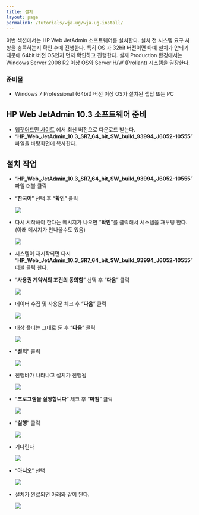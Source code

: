 ```yaml
---
title: 설치
layout: page
permalink: /tutorials/wja-ug/wja-ug-install/
---
```

이번 섹션에서는 HP Web JetAdmin 소프트웨어를 설치한다. 설치 전 시스템 요구 사항을 충족하는지 확인 후에 진행한다. 특히 OS 가 32bit 버전이면 아예 설치가 안되기 때문에 64bit 버전 OS인지 먼저 확인하고 진행한다. 실제 Production 환경에서는 Windows Server 2008 R2 이상 OS와 Server H/W (Proliant) 시스템을 권장한다.

### 준비물

  * Windows 7 Professional (64bit) 버전 이상 OS가 설치된 랩탑 또는 PC

## HP Web JetAdmin 10.3 소프트웨어 준비

  * <a href="http://www.hp.com/go/webjetadmin" target="_blank">웹젯어드민 사이트</a> 에서 최신 버전으로 다운로드 받는다.
  * “**HP\_Web\_JetAdmin\_10.3\_SR7\_64\_bit\_SW\_build\_93994\_J6052-10555**” 파일을 바탕화면에 복사한다.

## 설치 작업

  * “**HP\_Web\_JetAdmin\_10.3\_SR7\_64\_bit\_SW\_build\_93994\_J6052-10555**” 파일 더블 클릭
  * &#8220;**한국어**&#8221; 선택 후 &#8220;**확인**&#8221; 클릭 

	![](http://soonmo.github.io/images/wja_ug_02.jpg)

  * 다시 시작해야 한다는 메시지가 나오면 “**확인**”를 클릭해서 시스템을 재부팅 한다. (아래 메시지가 안나올수도 있음) 

	![](http://soonmo.github.io/images/wja_ug_03.jpg)

  * 시스템이 재시작되면 다시 “**HP\_Web\_JetAdmin\_10.3\_SR7\_64\_bit\_SW\_build\_93994\_J6052-10555**” 더블 클릭 한다.
  * &#8220;**사용권 계약서의 조건의 동의함**&#8221; 선택 후 &#8220;**다음**&#8221; 클릭 

	![](http://soonmo.github.io/images/wja_ug_04.jpg)

  * 데이터 수집 및 사용문 체크 후 &#8220;**다음**&#8221; 클릭 

	![](http://soonmo.github.io/images/wja_ug_05.jpg)

  * 대상 폴더는 그대로 둔 후 &#8220;**다음**&#8221; 클릭

	![](http://soonmo.github.io/images/wja_ug_06.jpg)

  * &#8220;**설치**&#8221; 클릭

	![](http://soonmo.github.io/images/wja_ug_07.jpg)

  * 진행바가 나타나고 설치가 진행됨 

	![](http://soonmo.github.io/images/wja_ug_08.jpg)

  * &#8220;**프로그램을 실행합니다**&#8221; 체크 후 &#8220;**마침**&#8221; 클릭 

	![](http://soonmo.github.io/images/wja_ug_09.jpg)

  * &#8220;**실행**&#8221; 클릭 

	![](http://soonmo.github.io/images/wja_ug_10.jpg)

  * 기다린다 

	![](http://soonmo.github.io/images/wja_ug_11.jpg)

  * &#8220;**아니오**&#8221; 선택 

	![](http://soonmo.github.io/images/wja_ug_12.jpg)

  * 설치가 완료되면 아래와 같이 된다.

	![](http://soonmo.github.io/images/wja_ug_13.jpg)
